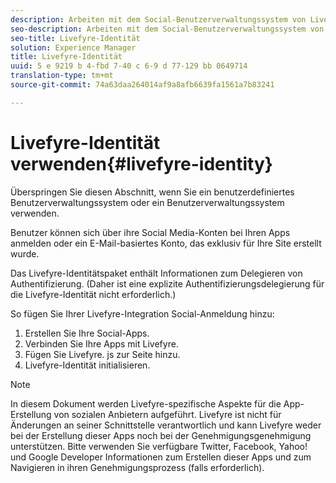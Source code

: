 ```yaml
---
description: Arbeiten mit dem Social-Benutzerverwaltungssystem von Livefyre.
seo-description: Arbeiten mit dem Social-Benutzerverwaltungssystem von Livefyre.
seo-title: Livefyre-Identität
solution: Experience Manager
title: Livefyre-Identität
uuid: 5 e 9219 b 4-fbd 7-40 c 6-9 d 77-129 bb 0649714
translation-type: tm+mt
source-git-commit: 74a63daa264014af9a8afb6639fa1561a7b83241

---
```



# Livefyre-Identität verwenden{#livefyre-identity}

Überspringen Sie diesen Abschnitt, wenn Sie ein benutzerdefiniertes Benutzerverwaltungssystem oder ein Benutzerverwaltungssystem verwenden.

Benutzer können sich über ihre Social Media-Konten bei Ihren Apps anmelden oder ein E-Mail-basiertes Konto, das exklusiv für Ihre Site erstellt wurde.

Das Livefyre-Identitätspaket enthält Informationen zum Delegieren von Authentifizierung. (Daher ist eine explizite Authentifizierungsdelegierung für die Livefyre-Identität nicht erforderlich.)

So fügen Sie Ihrer Livefyre-Integration Social-Anmeldung hinzu:

1. Erstellen Sie Ihre Social-Apps.
1. Verbinden Sie Ihre Apps mit Livefyre.
1. Fügen Sie Livefyre. js zur Seite hinzu.
1. Livefyre-Identität initialisieren.

>[!NOTE]
>
>In diesem Dokument werden Livefyre-spezifische Aspekte für die App-Erstellung von sozialen Anbietern aufgeführt. Livefyre ist nicht für Änderungen an seiner Schnittstelle verantwortlich und kann Livefyre weder bei der Erstellung dieser Apps noch bei der Genehmigungsgenehmigung unterstützen. Bitte verwenden Sie verfügbare Twitter, Facebook, Yahoo! und Google Developer Informationen zum Erstellen dieser Apps und zum Navigieren in ihren Genehmigungsprozess (falls erforderlich).

